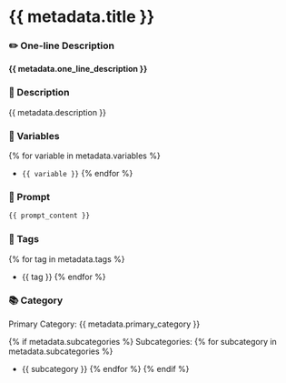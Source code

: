 # {{ metadata.title }}

### ✏️ One-line Description

**{{ metadata.one_line_description }}**

### 📄 Description

{{ metadata.description }}

### 🔧 Variables

{% for variable in metadata.variables %}

- `{{ variable }}`
{% endfor %}

### 📜 Prompt

```md
{{ prompt_content }}
```

### 🔖 Tags

{% for tag in metadata.tags %}

- {{ tag }}
{% endfor %}

### 📚 Category

Primary Category: {{ metadata.primary_category }}

{% if metadata.subcategories %}
Subcategories:
{% for subcategory in metadata.subcategories %}

- {{ subcategory }}
{% endfor %}
{% endif %}

